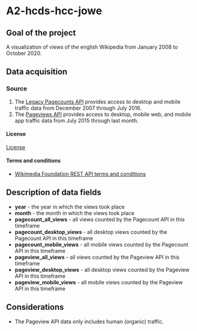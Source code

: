 # A2-hcds-hcc-jowe

## Goal of the project
A visualization of views of the english Wikipedia from January 2008 to October 2020.

## Data acquisition
### Source
1. The [Legacy Pagecounts API](https://wikitech.wikimedia.org/wiki/Analytics/AQS/Legacy_Pagecounts) provides access to desktop and mobile traffic data from December 2007 through July 2016.
2. The [Pageviews API](https://wikitech.wikimedia.org/wiki/Analytics/AQS/Pageviews) provides access to desktop, mobile web, and mobile app traffic data from July 2015 through last month.


#### License
[License](https://creativecommons.org/publicdomain/zero/1.0/)

#### Terms and conditions
* [Wikimedia Foundation REST API terms and conditions](https://www.mediawiki.org/wiki/Wikimedia_REST_API#Terms_and_conditions)

## Description of data fields
* **year** - the year in which the views took place
* **month** - the month in which the views took place
* **pagecount_all_views** - all views counted by the Pagecount API in this timeframe
* **pagecount_desktop_views** - all desktop views counted by the Pagecount API in this timeframe
* **pagecount_mobile_views** - all mobile views counted by the Pagecount API in this timeframe
* **pageview_all_views** - all views counted by the Pageview API in this timeframe
* **pageview_desktop_views** - all desktop views counted by the Pageview API in this timeframe
* **pageview_mobile_views** - all mobile views counted by the Pageview API in this timeframe
  
## Considerations
* The Pageview API data only includes human (organic) traffic.